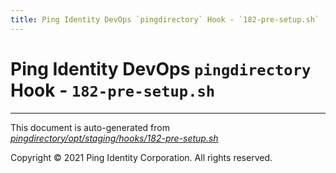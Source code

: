 ```yaml
---
title: Ping Identity DevOps `pingdirectory` Hook - `182-pre-setup.sh`
---
```


# Ping Identity DevOps `pingdirectory` Hook - `182-pre-setup.sh`

---
This document is auto-generated from _[pingdirectory/opt/staging/hooks/182-pre-setup.sh](https://github.com/pingidentity/pingidentity-docker-builds/blob/master/pingdirectory/opt/staging/hooks/182-pre-setup.sh)_

Copyright © 2021 Ping Identity Corporation. All rights reserved.
